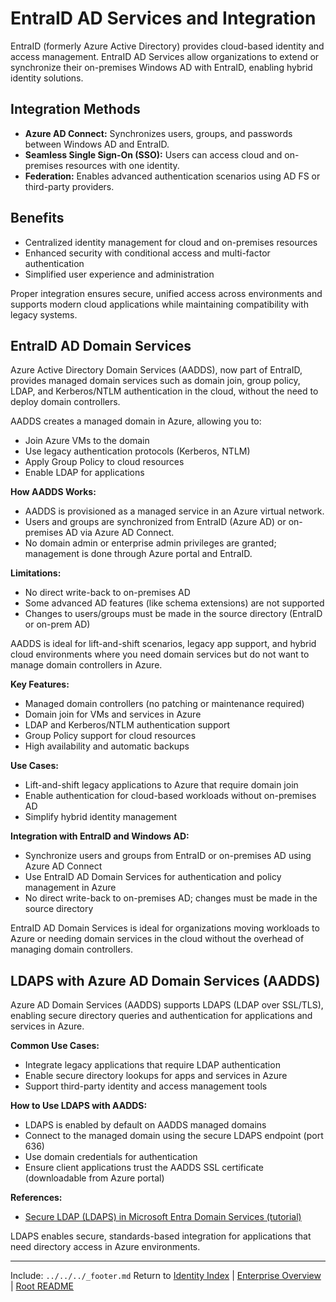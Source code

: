 ﻿---
Last Reviewed: 2025-09-04
Tags: 
---

# EntraID AD Services and Integration

EntraID (formerly Azure Active Directory) provides cloud-based identity and access management. EntraID AD Services allow organizations to extend or synchronize their on-premises Windows AD with EntraID, enabling hybrid identity solutions.

## Integration Methods
- **Azure AD Connect:** Synchronizes users, groups, and passwords between Windows AD and EntraID.
- **Seamless Single Sign-On (SSO):** Users can access cloud and on-premises resources with one identity.
- **Federation:** Enables advanced authentication scenarios using AD FS or third-party providers.

## Benefits
- Centralized identity management for cloud and on-premises resources
- Enhanced security with conditional access and multi-factor authentication
- Simplified user experience and administration

Proper integration ensures secure, unified access across environments and supports modern cloud applications while maintaining compatibility with legacy systems.

## EntraID AD Domain Services

Azure Active Directory Domain Services (AADDS), now part of EntraID, provides managed domain services such as domain join, group policy, LDAP, and Kerberos/NTLM authentication in the cloud, without the need to deploy domain controllers.

AADDS creates a managed domain in Azure, allowing you to:
- Join Azure VMs to the domain
- Use legacy authentication protocols (Kerberos, NTLM)
- Apply Group Policy to cloud resources
- Enable LDAP for applications

**How AADDS Works:**
- AADDS is provisioned as a managed service in an Azure virtual network.
- Users and groups are synchronized from EntraID (Azure AD) or on-premises AD via Azure AD Connect.
- No domain admin or enterprise admin privileges are granted; management is done through Azure portal and EntraID.

**Limitations:**
- No direct write-back to on-premises AD
- Some advanced AD features (like schema extensions) are not supported
- Changes to users/groups must be made in the source directory (EntraID or on-prem AD)

AADDS is ideal for lift-and-shift scenarios, legacy app support, and hybrid cloud environments where you need domain services but do not want to manage domain controllers in Azure.

**Key Features:**
- Managed domain controllers (no patching or maintenance required)
- Domain join for VMs and services in Azure
- LDAP and Kerberos/NTLM authentication support
- Group Policy support for cloud resources
- High availability and automatic backups

**Use Cases:**
- Lift-and-shift legacy applications to Azure that require domain join
- Enable authentication for cloud-based workloads without on-premises AD
- Simplify hybrid identity management

**Integration with EntraID and Windows AD:**
- Synchronize users and groups from EntraID or on-premises AD using Azure AD Connect
- Use EntraID AD Domain Services for authentication and policy management in Azure
- No direct write-back to on-premises AD; changes must be made in the source directory

EntraID AD Domain Services is ideal for organizations moving workloads to Azure or needing domain services in the cloud without the overhead of managing domain controllers.

## LDAPS with Azure AD Domain Services (AADDS)

Azure AD Domain Services (AADDS) supports LDAPS (LDAP over SSL/TLS), enabling secure directory queries and authentication for applications and services in Azure.

**Common Use Cases:**
- Integrate legacy applications that require LDAP authentication
- Enable secure directory lookups for apps and services in Azure
- Support third-party identity and access management tools

**How to Use LDAPS with AADDS:**
- LDAPS is enabled by default on AADDS managed domains
- Connect to the managed domain using the secure LDAPS endpoint (port 636)
- Use domain credentials for authentication
- Ensure client applications trust the AADDS SSL certificate (downloadable from Azure portal)

**References:**
- [Secure LDAP (LDAPS) in Microsoft Entra Domain Services (tutorial)](https://learn.microsoft.com/en-us/entra/identity/domain-services/tutorial-configure-ldaps)

LDAPS enables secure, standards-based integration for applications that need directory access in Azure environments.


---
Include: `../../../_footer.md`
Return to [Identity Index](../_index.md) | [Enterprise Overview](../_index.md) | [Root README](../../README.md)
